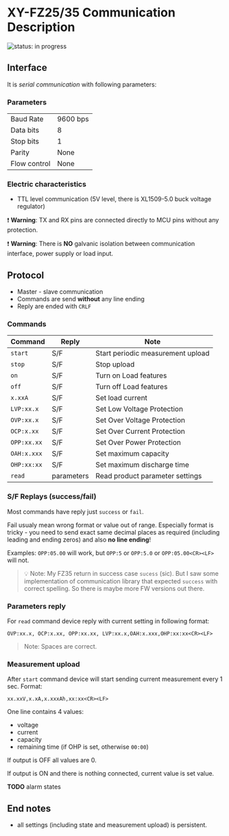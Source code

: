 # XY-FZ25/35 Communication Description

<img src="https://img.shields.io/badge/Status-Work_In_Progress-yellow.svg" alt="status: in progress">

## Interface

It is *serial communication* with following parameters:

### Parameters

<table>
<tr><td>Baud Rate</td><td> 9600 bps</td></tr>
<tr><td> Data bits </td><td>  8 </td></tr>
<tr><td> Stop bits </td><td>  1 </td></tr>
<tr><td> Parity </td><td>  None </td></tr>
<tr><td> Flow control </td><td>  None </td></tr>
</table>

### Electric characteristics

- TTL level communication (5V level, there is XL1509-5.0 buck voltage regulator)

:exclamation: **Warning**: TX and RX pins are connected directly to MCU pins without any protection.

:exclamation: **Warning**: There is **NO** galvanic isolation between communication interface, power supply or load input.

## Protocol

- Master - slave communication
- Commands are send **without** any line ending
- Reply are ended with `CRLF`

### Commands

| Command | Reply | Note |
|---------------|------|------|
| `start` | S/F | Start periodic measurement upload |
| `stop` | S/F | Stop upload |
| `on` | S/F | Turn on Load features |
| `off` | S/F | Turn off Load features |
| `x.xxA` | S/F | Set load current |
| `LVP:xx.x` | S/F | Set Low Voltage Protection |
| `OVP:xx.x` | S/F | Set Over Voltage Protection |
| `OCP:x.xx` | S/F | Set Over Current Protection |
| `OPP:xx.xx` | S/F | Set Over Power Protection |
| `OAH:x.xxx` | S/F | Set maximum capacity |
| `OHP:xx:xx` | S/F | Set maximum discharge time |
| `read` | parameters | Read product parameter settings |

### S/F Replays (success/fail)

Most commands have reply just `success` or `fail`.

Fail usualy mean wrong format or value out of range. Especially format is tricky - you need to send exact same decimal places as required (including leading and ending zeros) and also **no line ending**!

Examples: `OPP:05.00` will work, but `OPP:5` or `OPP:5.0` or `OPP:05.00<CR><LF>` will not.

> :bulb: Note: My FZ35 return in success case `sucess` (sic). But I saw some implementation of communication library that expected `success` with correct spelling. So there is maybe more FW versions out there.

### Parameters reply

For `read` command device reply with current setting in following format:

```
OVP:xx.x, OCP:x.xx, OPP:xx.xx, LVP:xx.x,OAH:x.xxx,OHP:xx:xx<CR><LF>
```

> Note: Spaces are correct.

### Measurement upload

After `start` command device will start sending current measurement every 1 sec. Format:

```
xx.xxV,x.xA,x.xxxAh,xx:xx<CR><LF>
```

One line contains 4 values:

- voltage
- current
- capacity 
- remaining time (if OHP is set, otherwise `00:00`)

If output is OFF all values are 0.

If output is ON and there is nothing connected, current value is set value.

**TODO** alarm states

## End notes

- all settings (including state and measurement upload) is persistent.
